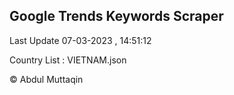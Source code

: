 

## Google Trends Keywords Scraper 
 
Last Update 07-03-2023 , 14:51:12

Country List :
VIETNAM.json



© Abdul Muttaqin 
